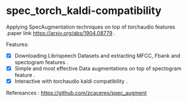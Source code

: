 # spec_torch_kaldi-compatibility
Applying SpecAugmentation techniques on top of torchaudio features .paper link https://arxiv.org/abs/1904.08779 .

Features:
- [x] Downloading Librispeech Datasets and extracting MFCC, Fbank and spectogram features .
- [x] Simple and most effective Data augmentations on top of spectogram feature .
- [x] Interactive with torchaudio kaldi compatibility .

Refereances :
https://github.com/zcaceres/spec_augment
